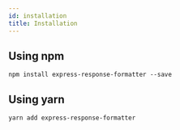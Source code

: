 ```yaml
---
id: installation
title: Installation
---
```


## Using npm ##
```
npm install express-response-formatter --save
```

## Using yarn ##
```
yarn add express-response-formatter
```
